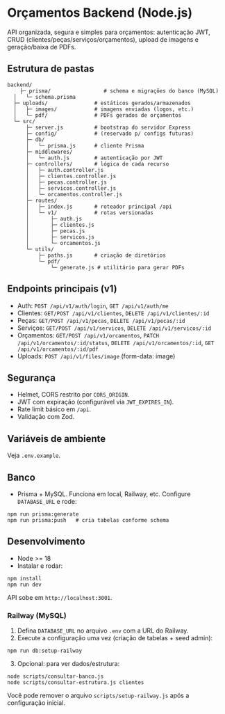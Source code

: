 # Orçamentos Backend (Node.js)

API organizada, segura e simples para orçamentos: autenticação JWT, CRUD (clientes/peças/serviços/orçamentos), upload de imagens e geração/baixa de PDFs.

## Estrutura de pastas

```
backend/
    ├─ prisma/                 # schema e migrações do banco (MySQL)
  │   └─ schema.prisma
  ├─ uploads/               # estáticos gerados/armazenados
  │   ├─ images/            # imagens enviadas (logos, etc.)
  │   └─ pdf/               # PDFs gerados de orçamentos
  └─ src/
      ├─ server.js          # bootstrap do servidor Express
      ├─ config/            # (reservado p/ configs futuras)
      ├─ db/
      │   └─ prisma.js      # cliente Prisma
      ├─ middlewares/
      │   └─ auth.js        # autenticação por JWT
      ├─ controllers/       # lógica de cada recurso
      │   ├─ auth.controller.js
      │   ├─ clientes.controller.js
      │   ├─ pecas.controller.js
      │   ├─ servicos.controller.js
      │   └─ orcamentos.controller.js
      ├─ routes/
      │   ├─ index.js       # roteador principal /api
      │   └─ v1/            # rotas versionadas
      │       ├─ auth.js
      │       ├─ clientes.js
      │       ├─ pecas.js
      │       ├─ servicos.js
      │       └─ orcamentos.js
      └─ utils/
          ├─ paths.js       # criação de diretórios
          └─ pdf/
              └─ generate.js # utilitário para gerar PDFs
```

## Endpoints principais (v1)
- Auth: `POST /api/v1/auth/login`, `GET /api/v1/auth/me`
- Clientes: `GET/POST /api/v1/clientes`, `DELETE /api/v1/clientes/:id`
- Peças: `GET/POST /api/v1/pecas`, `DELETE /api/v1/pecas/:id`
- Serviços: `GET/POST /api/v1/servicos`, `DELETE /api/v1/servicos/:id`
- Orçamentos: `GET/POST /api/v1/orcamentos`, `PATCH /api/v1/orcamentos/:id/status`, `DELETE /api/v1/orcamentos/:id`, `GET /api/v1/orcamentos/:id/pdf`
- Uploads: `POST /api/v1/files/image` (form-data: image)

## Segurança
- Helmet, CORS restrito por `CORS_ORIGIN`.
- JWT com expiração (configurável via `JWT_EXPIRES_IN`).
- Rate limit básico em `/api`.
- Validação com Zod.

## Variáveis de ambiente
Veja `.env.example`.

## Banco
- Prisma + MySQL. Funciona em local, Railway, etc. Configure `DATABASE_URL` e rode:

```
npm run prisma:generate
npm run prisma:push   # cria tabelas conforme schema
```

## Desenvolvimento
- Node >= 18
- Instalar e rodar:

```
npm install
npm run dev
```

API sobe em `http://localhost:3001`.

### Railway (MySQL)
1. Defina `DATABASE_URL` no arquivo `.env` com a URL do Railway.
2. Execute a configuração uma vez (criação de tabelas + seed admin):

```
npm run db:setup-railway
```

3. Opcional: para ver dados/estrutura:

```
node scripts/consultar-banco.js
node scripts/consultar-estrutura.js clientes
```

Você pode remover o arquivo `scripts/setup-railway.js` após a configuração inicial.
